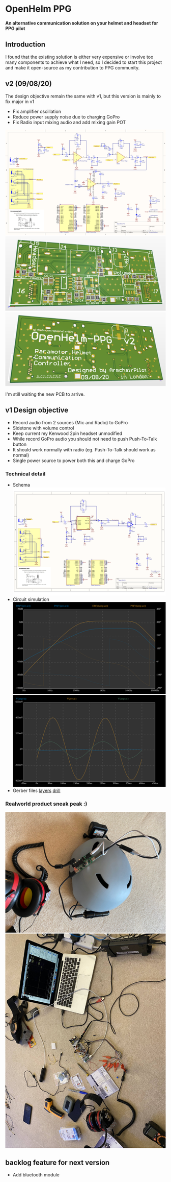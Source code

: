 OpenHelm PPG
===
**An alternative communication solution on your helmet and headset for PPG pilot**
## Introduction
I found that the existing solution is either very expensive or involve too many components to achieve what I need, so I decided to start this project and make it open-source as my contribution to PPG community.

## v2 (09/08/20)
The design objective remain the same with v1, but this version is mainly to fix major in v1
- Fix amplifier oscillation
- Reduce power supply noise due to charging GoPro
- Fix Radio input mixing audio and add mixing gain POT

![Schema](v2/schema.png)
![Top](v2/3d-top.png)
![Bottom](v2/3d-bottom.png)

I'm still waiting the new PCB to arrive.


## v1 Design objective
- Record audio from 2 sources (Mic and Radio) to GoPro
- Sidetone with volume control
- Keep current my Kenwood 2pin headset unmodified
- While record GoPro audio you should not need to push Push-To-Talk button
- It should work normally with radio (eg. Push-To-Talk should work as normal)
- Single power source to power both this and charge GoPro

### Technical detail
- Schema
![Schema](v1/v1-schema.png)
- Circuit simulation
![AC](v1/sim-ac.svg)
![Tran](v1/sim-tran.svg)
- Gerber files [layers](v1/v1-layers.Cam) [drill](v1/v1-drill.Cam)

### Realworld product sneak peak :)
![PCB](v1/pcb1.jpg)
![WIP](v1/wip1.jpg)



## backlog feature for next version
- Add bluetooth module

